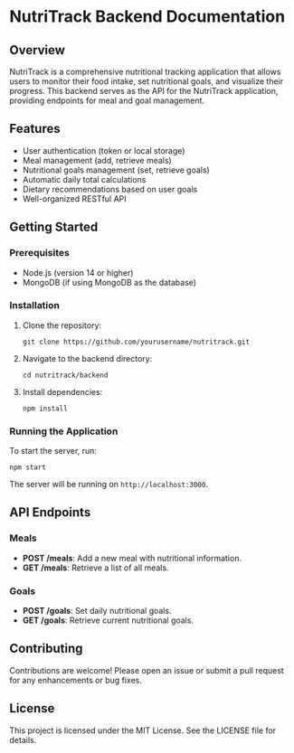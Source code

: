 # NutriTrack Backend Documentation

## Overview
NutriTrack is a comprehensive nutritional tracking application that allows users to monitor their food intake, set nutritional goals, and visualize their progress. This backend serves as the API for the NutriTrack application, providing endpoints for meal and goal management.

## Features
- User authentication (token or local storage)
- Meal management (add, retrieve meals)
- Nutritional goals management (set, retrieve goals)
- Automatic daily total calculations
- Dietary recommendations based on user goals
- Well-organized RESTful API

## Getting Started

### Prerequisites
- Node.js (version 14 or higher)
- MongoDB (if using MongoDB as the database)

### Installation
1. Clone the repository:
   ```
   git clone https://github.com/yourusername/nutritrack.git
   ```
2. Navigate to the backend directory:
   ```
   cd nutritrack/backend
   ```
3. Install dependencies:
   ```
   npm install
   ```

### Running the Application
To start the server, run:
```
npm start
```
The server will be running on `http://localhost:3000`.

## API Endpoints

### Meals
- **POST /meals**: Add a new meal with nutritional information.
- **GET /meals**: Retrieve a list of all meals.

### Goals
- **POST /goals**: Set daily nutritional goals.
- **GET /goals**: Retrieve current nutritional goals.

## Contributing
Contributions are welcome! Please open an issue or submit a pull request for any enhancements or bug fixes.

## License
This project is licensed under the MIT License. See the LICENSE file for details.
